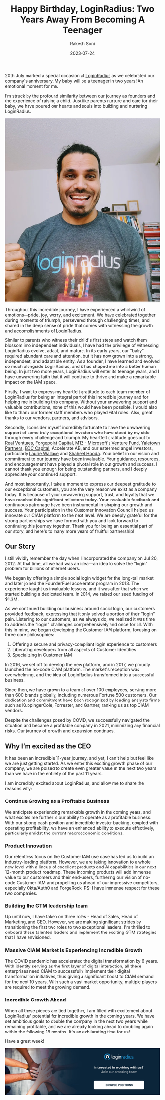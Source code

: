 ﻿---
title: "Happy Birthday, LoginRadius: Two Years Away From Becoming A Teenager"
date: "2023-07-24"
coverImage: "LR-birthday.webp"
tags: ["LoginRadius birthday"]
author: "Rakesh Soni"
description: "I still vividly remember the day when I incorporated the company on July 20, 2012. At that time, all we had was an idea—an idea to solve the login problem for billions of internet users. As we approach our 11th birthday, I can't help but feel a little nostalgic."
metadescription: "As we approach our 11th birthday, we can't help but feel a little nostalgic. Here's what you can expect from LoginRadius in the coming year."
metatitle: "LoginRadius Turns 11: 2 Years Away From Becoming A Teenager"
---
20th July marked a special occasion at [LoginRadius](https://www.linkedin.com/company/loginradius/) as we celebrated our company's anniversary. My baby will be a teenager in two years! An emotional moment for me.

I’m struck by the profound similarity between our journey as founders and the experience of raising a child. Just like parents nurture and care for their baby, we have poured our hearts and souls into building and nurturing LoginRadius.

![rakesh](CEO-Rakesh.webp "image_tooltip")

Throughout this incredible journey, I have experienced a whirlwind of emotions—pride, joy, worry, and excitement. We have celebrated together during moments of triumph, persevered through challenging times, and shared in the deep sense of pride that comes with witnessing the growth and accomplishments of LoginRadius.

Similar to parents who witness their child's first steps and watch them blossom into independent individuals, I have had the privilege of witnessing LoginRadius evolve, adapt, and mature. In its early years, our "baby" required abundant care and attention, but it has now grown into a strong, independent, and adaptable entity. As a founder, I have learned and evolved so much alongside LoginRadius, and it has shaped me into a better human being. In just two more years, LoginRadius will enter its teenage years, and I have unwavering faith that it will continue to thrive and make a remarkable impact on the IAM space.

Firstly, I want to express my heartfelt gratitude to each team member of LoginRadius for being an integral part of this incredible journey and for helping me in building this company. Without your unwavering support and valuable contributions, none of this would have been possible. I would also like to thank our former staff members who played vital roles. Also, great thanks to our vendors, partners, and advisors.

Secondly, I consider myself incredibly fortunate to have the unwavering support of some truly exceptional investors who have stood by my side through every challenge and triumph. My heartfelt gratitude goes out to [Real Ventures](https://www.linkedin.com/company/real-ventures/), [Forgepoint Capital](https://www.linkedin.com/company/forgepoint-capital/), [M12 - Microsoft's Venture Fund](https://www.linkedin.com/company/m12vc/), [Yaletown Partners](https://www.linkedin.com/company/yaletown-partners-inc-/), [BDC Capital](https://www.linkedin.com/company/bdc-capital/), Accelerate AB, and our esteemed angel investors, particularly [Laurie Wallace](https://www.linkedin.com/in/laurie-wallace-960783?miniProfileUrn=urn%3Ali%3Afs_miniProfile%3AACoAAAAdNZgB7KwREZUmz-85oztl8HhF_CUNejM) and [Shaheel Hooda](https://www.linkedin.com/in/shaheel?miniProfileUrn=urn%3Ali%3Afs_miniProfile%3AACoAAAAVNc8BLQZ_IoKlNK5fh7-dun4rLmPRC0w). Your belief in our vision and commitment to our journey have been invaluable. Your guidance, resources, and encouragement have played a pivotal role in our growth and success. I cannot thank you enough for being outstanding partners, and I deeply appreciate your continued support.

And most importantly, I take a moment to express our deepest gratitude to our exceptional customers, you are the very reason we exist as a company today. It is because of your unwavering support, trust, and loyalty that we have reached this significant milestone today. Your invaluable feedback and continuous patronage have been instrumental in shaping our growth and success. Your participation in the Customer Innovation Council helped us innovate our CIAM platform to the next level. We are deeply grateful for the strong partnerships we have formed with you and look forward to continuing this journey together. Thank you for being an essential part of our story, and here's to many more years of fruitful partnership!

## Our Story

I still vividly remember the day when I incorporated the company on Jul 20, 2012. At that time, all we had was an idea—an idea to solve the "login" problem for billions of internet users.

We began by offering a simple social login widget for the long-tail market and later joined the FounderFuel accelerator program in 2013. The experience taught us invaluable lessons, and it was after that when we started building a dedicated team. In 2014, we raised our seed funding of $1.3M.

As we continued building our business around social login, our customers provided feedback, expressing that it only solved a portion of their "login" pain. Listening to our customers, as we always do, we realized it was time to address the "login" challenges comprehensively and once for all. With this in mind, we began developing the Customer IAM platform, focusing on three core philosophies: 

1. Offering a secure and privacy-compliant login experience to customers
2. Liberating developers from all aspects of Customer Identities
3. Specializing in Customer IAM

In 2016, we set off to develop the new platform, and in 2017, we proudly launched the no-code CIAM platform. The market's reception was overwhelming, and the idea of LoginRadius transformed into a successful business.

Since then, we have grown to a team of over 100 employees, serving more than 600 brands globally, including numerous Fortune 500 customers. Our dedication and commitment have been recognized by leading analysts firms such as KuppingerCole, Forrester, and Gartner, ranking us as top CIAM vendors.

Despite the challenges posed by COVID, we successfully navigated the situation and became a profitable company in 2021, minimizing any financial risks. Our journey of growth and expansion continues.

## Why I’m excited as the CEO

It has been an incredible 11-year journey, and yet, I can't help but feel like we are just getting started. As we enter this exciting growth phase of our company, we are poised to create even greater value in the next two years than we have in the entirety of the past 11 years.

I am incredibly excited about LoginRadius, and allow me to share the reasons why:

### Continue Growing as a Profitable Business

We anticipate experiencing remarkable growth in the coming years, and what excites me further is our ability to operate as a profitable business. With our strong cash position and incredible investor backing, coupled with operating profitability, we have an enhanced ability to execute effectively, particularly amidst the current macroeconomic conditions.


### Product Innovation

Our relentless focus on the Customer IAM use case has led us to build an industry-leading platform. However, we are taking innovation to a whole new level with a lineup of excellent products and AI capabilities in our next 12-month product roadmap. These incoming products will add immense value to our customers and their end-users, furthering our vision of no-code Customer IAM and propelling us ahead of our impressive competitors, especially Okta/Auth0 and ForgeRock. PS: I have immense respect for these two companies.


### Building the GTM leadership team

Up until now, I have taken on three roles - Head of Sales, Head of Marketing, and CEO. However, we are making significant strides by transitioning the first two roles to two exceptional leaders.  I'm thrilled to onboard these talented leaders and implement the exciting GTM strategies that I have envisioned.

### Massive CIAM Market is Experiencing Incredible Growth

The COVID pandemic has accelerated the digital transformation by 6 years. With identity serving as the first layer of digital interaction, all these enterprises need CIAM to successfully implement their digital transformation initiatives, thus giving a significant boost to CIAM demand for the next 10 years. With such a vast market opportunity, multiple players are required to meet the growing demand.

### Incredible Growth Ahead

When all these pieces are tied together, I am filled with excitement about LoginRadius' potential for incredible growth in the coming years. We have set ambitious goals to double the company in the next two years while remaining profitable, and we are already looking ahead to doubling again within the following 18 months. It's an exhilarating time for us!

Have a great week!

[![cta](cta.webp)](https://www.loginradius.com/careers/)
